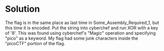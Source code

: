 # Solution

The flag is in the same place as last time in Some_Assembly_Required_1, but
this time it is encoded. Put the string into cyberchef and run XOR with a key
of '8'. This was found using cyberchef's "Magic" operation and specifying
"pico" as a keyword. My flag had some junk characters inside the "picoCTF"
portion of the flag.
